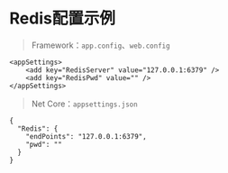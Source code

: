 # Redis配置示例

> Framework：`app.config`、`web.config`

```
<appSettings>
	<add key="RedisServer" value="127.0.0.1:6379" />
	<add key="RedisPwd" value="" />
</appSettings>
```

> Net Core：`appsettings.json`

```
{
  "Redis": {
    "endPoints": "127.0.0.1:6379",
    "pwd": ""
  }
}
```